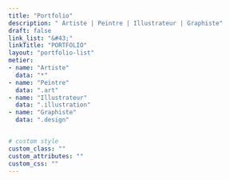 ```yaml
---
title: "Portfolio"
description: " Artiste | Peintre | Illustrateur | Graphiste"
draft: false
link_list: "&#43;"
linkTitle: "PORTFOLIO"
layout: "portfolio-list"
metier:
- name: "Artiste"
  data: "*"
- name: "Peintre"
  data: ".art"
- name: "Illustrateur"
  data: ".illustration"
- name: "Graphiste"
  data: ".design"


# custom style
custom_class: ""
custom_attributes: ""
custom_css: ""
---
```

